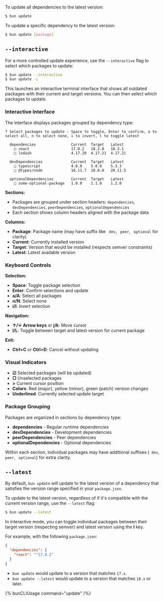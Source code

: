 To update all dependencies to the latest version:

```sh
$ bun update
```

To update a specific dependency to the latest version:

```sh
$ bun update [package]
```

## `--interactive`

For a more controlled update experience, use the `--interactive` flag to select which packages to update:

```sh
$ bun update --interactive
$ bun update -i
```

This launches an interactive terminal interface that shows all outdated packages with their current and target versions. You can then select which packages to update.

### Interactive Interface

The interface displays packages grouped by dependency type:

```
? Select packages to update - Space to toggle, Enter to confirm, a to select all, n to select none, i to invert, l to toggle latest

  dependencies                Current  Target   Latest
    □ react                   17.0.2   18.2.0   18.3.1
    □ lodash                  4.17.20  4.17.21  4.17.21

  devDependencies             Current  Target   Latest
    □ typescript              4.8.0    5.0.0    5.3.3
    □ @types/node             16.11.7  18.0.0   20.11.5

  optionalDependencies        Current  Target   Latest
    □ some-optional-package   1.0.0    1.1.0    1.2.0
```

**Sections:**

- Packages are grouped under section headers: `dependencies`, `devDependencies`, `peerDependencies`, `optionalDependencies`
- Each section shows column headers aligned with the package data

**Columns:**

- **Package**: Package name (may have suffix like ` dev`, ` peer`, ` optional` for clarity)
- **Current**: Currently installed version
- **Target**: Version that would be installed (respects semver constraints)
- **Latest**: Latest available version

### Keyboard Controls

**Selection:**

- **Space**: Toggle package selection
- **Enter**: Confirm selections and update
- **a/A**: Select all packages
- **n/N**: Select none
- **i/I**: Invert selection

**Navigation:**

- **↑/↓ Arrow keys** or **j/k**: Move cursor
- **l/L**: Toggle between target and latest version for current package

**Exit:**

- **Ctrl+C** or **Ctrl+D**: Cancel without updating

### Visual Indicators

- **☑** Selected packages (will be updated)
- **□** Unselected packages
- **>** Current cursor position
- **Colors**: Red (major), yellow (minor), green (patch) version changes
- **Underlined**: Currently selected update target

### Package Grouping

Packages are organized in sections by dependency type:

- **dependencies** - Regular runtime dependencies
- **devDependencies** - Development dependencies
- **peerDependencies** - Peer dependencies
- **optionalDependencies** - Optional dependencies

Within each section, individual packages may have additional suffixes (` dev`, ` peer`, ` optional`) for extra clarity.

## `--latest`

By default, `bun update` will update to the latest version of a dependency that satisfies the version range specified in your `package.json`.

To update to the latest version, regardless of if it's compatible with the current version range, use the `--latest` flag:

```sh
$ bun update --latest
```

In interactive mode, you can toggle individual packages between their target version (respecting semver) and latest version using the **l** key.

For example, with the following `package.json`:

```json
{
  "dependencies": {
    "react": "^17.0.2"
  }
}
```

- `bun update` would update to a version that matches `17.x`.
- `bun update --latest` would update to a version that matches `18.x` or later.

{% bunCLIUsage command="update" /%}
